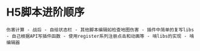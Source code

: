 # H5脚本进阶顺序

```
伤害计算 - 战后 - 自绘状态栏 - 其他脚本编辑如检查地图伤害 - 插件中简单的复写libs - 自己根据API写插件函数 - 使用register系列注册点击和动画等 - 啃libs的实现 - 啃编辑器
```

